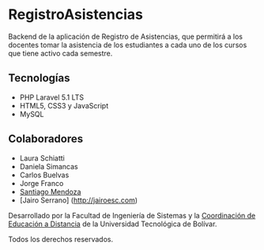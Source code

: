 # RegistroAsistencias
Backend de la aplicación de Registro de Asistencias, que permitirá a los docentes tomar la asistencia de los estudiantes a cada uno de los cursos que tiene activo cada semestre.

## Tecnologías

- PHP Laravel 5.1 LTS
- HTML5, CSS3 y JavaScript
- MySQL

## Colaboradores

- Laura Schiatti
- Daniela Simancas
- Carlos Buelvas
- Jorge Franco
- [Santiago Mendoza](http://www.santiagomendoza.org)
- [Jairo Serrano] (http://jairoesc.com)

Desarrollado por la Facultad de Ingeniería de Sistemas y la [Coordinación de Educación a Distancia](http://www.utbvirtual.edu.co)  de la Universidad Tecnológica de Bolívar.

Todos los derechos reservados.

  
